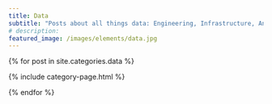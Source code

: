 ```yaml
---
title: Data
subtitle: "Posts about all things data: Engineering, Infrastructure, Analytics, Machine Learning"
# description:
featured_image: /images/elements/data.jpg
---
```


{% for post in site.categories.data %}

{% include category-page.html %}

{% endfor %}
